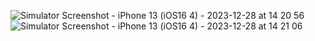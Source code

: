 ![Simulator Screenshot - iPhone 13 (iOS16 4) - 2023-12-28 at 14 20 56](https://github.com/insub4067/SwiftUI-DragAndDrop-Relocate/assets/85481204/a0ef0d19-5af3-4913-8d80-a00f8ee61578)
![Simulator Screenshot - iPhone 13 (iOS16 4) - 2023-12-28 at 14 21 06](https://github.com/insub4067/SwiftUI-DragAndDrop-Relocate/assets/85481204/bad4b5f2-ed9a-4efc-a6e9-b363adb9a517)
